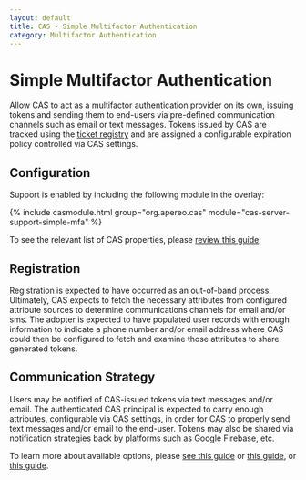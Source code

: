 ```yaml
---
layout: default
title: CAS - Simple Multifactor Authentication
category: Multifactor Authentication
---
```


# Simple Multifactor Authentication

Allow CAS to act as a multifactor authentication provider on its own, issuing tokens and sending them to end-users via pre-defined communication
channels such as email or text messages. Tokens issued by CAS are tracked using the [ticket registry](../ticketing/Configuring-Ticketing-Components.html)
and are assigned a configurable expiration policy controlled via CAS settings.

## Configuration

Support is enabled by including the following module in the overlay:

{% include casmodule.html group="org.apereo.cas" module="cas-server-support-simple-mfa" %}

To see the relevant list of CAS properties, please [review this guide](../configuration/Configuration-Properties.html#simple-multifactor-authentication).

## Registration

Registration is expected to have occurred as an out-of-band process. Ultimately, CAS expects to fetch the necessary attributes
from configured attribute sources to determine communications channels for email and/or sms. The adopter is expected to have populated
user records with enough information to indicate a phone number and/or email address where CAS could then be configured to fetch and
examine those attributes to share generated tokens.

## Communication Strategy

Users may be notified of CAS-issued tokens via text messages and/or email. The authenticated CAS principal is expected to carry enough attributes, 
configurable via CAS settings, in order for CAS to properly send text messages and/or email to the end-user. Tokens may also be shared
via notification strategies back by platforms such as Google Firebase, etc.

To learn more about available options, please [see this guide](../notifications/SMS-Messaging-Configuration.html) 
or [this guide](../notifications/Sending-Email-Configuration.html), or [this guide](../notifications/Notifications-Configuration.html).
